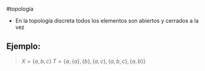 #topología 

- En la topología discreta todos los elementos son abiertos y cerrados a la vez
## Ejemplo:

> $X=\{a,b,c\} \; T = \{ \emptyset, \{a\}, \{b\}, \{a,c\}, \{a,b,c\}, \{a,b\} \}$
